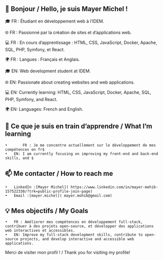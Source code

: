 ## 👋 Bonjour / Hello, je suis Mayer Michel !

🎓 FR : Étudiant en développement web à l’IDEM.

🌐 FR : Passionné par la création de sites et d’applications web.

💻 FR : En cours d’apprentissage : HTML, CSS, JavaScript, Docker, Apache, SQL, PHP, Symfony, et React.

🌍 FR : Langues : Français et Anglais.

🎓 EN: Web development student at IDEM.

🌐 EN: Passionate about creating websites and web applications.

💻 EN: Currently learning: HTML, CSS, JavaScript, Docker, Apache, SQL, PHP, Symfony, and React.

🌍 EN: Languages: French and English.

## 🌱 Ce que je suis en train d’apprendre / What I’m learning
	•       FR : Je me concentre actuellement sur le développement de mes compétences en fr$
	•	EN: I am currently focusing on improving my front-end and back-end skills, and $


## 📫 Me contacter / How to reach me

	•	LinkedIn :[Mayer Michel]( https://www.linkedin.com/in/mayer-mohib-157522330/?trk=public-profile-join-page)
	•	Email :[mayer.michel]( mayer.mohib@gmail.com)

## 💡 Mes objectifs / My Goals

	•	FR : Améliorer mes compétences en développement full-stack, contribuer à des projets open-source, et développer des applications web interactives et accessibles.
	•	EN: Improve my full-stack development skills, contribute to open-source projects, and develop interactive and accessible web applications.


Merci de visiter mon profil ! / Thank you for visiting my profile!
